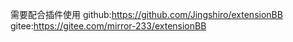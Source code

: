 需要配合插件使用
github:https://github.com/Jingshiro/extensionBB
gitee:https://gitee.com/mirror-233/extensionBB
